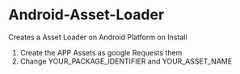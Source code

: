# Android-Asset-Loader

Creates a Asset Loader on Android Platform on Install

1) Create the APP Assets as google Requests them
2) Change YOUR_PACKAGE_IDENTIFIER and YOUR_ASSET_NAME 
